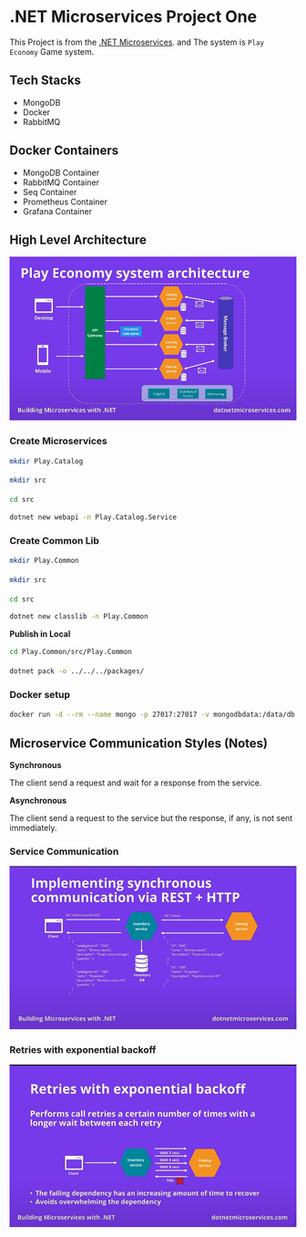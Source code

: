 # .NET Microservices Project One

This Project is from the [.NET Microservices](https://www.youtube.com/watch?v=CqCDOosvZIk&t=673s). and The system is `Play Economy` Game system.

## Tech Stacks

- MongoDB
- Docker
- RabbitMQ

## Docker Containers

- MongoDB Container
- RabbitMQ Container
- Seq Container
- Prometheus Container
- Grafana Container

## High Level Architecture

![High Level Architecture](examples/high-level.png)

### Create Microservices

```bash
mkdir Play.Catalog

mkdir src

cd src
```

```bash
dotnet new webapi -n Play.Catalog.Service
```

### Create Common Lib

```bash
mkdir Play.Common

mkdir src

cd src
```

```bash
dotnet new classlib -n Play.Common
```

**Publish in Local**

```bash
cd Play.Common/src/Play.Common

dotnet pack -o ../../../packages/
```

### Docker setup

```bash
docker run -d --rm --name mongo -p 27017:27017 -v mongodbdata:/data/db mongo
```

## Microservice Communication Styles (Notes)

**Synchronous**

The client send a request and wait for a response from the service.

**Asynchronous**

The client send a request to the service but the response, if any, is not sent immediately.

### Service Communication

![Service Communication](./examples/service-communication.png)

### Retries with exponential backoff

![Retry](./examples/retry.png)
